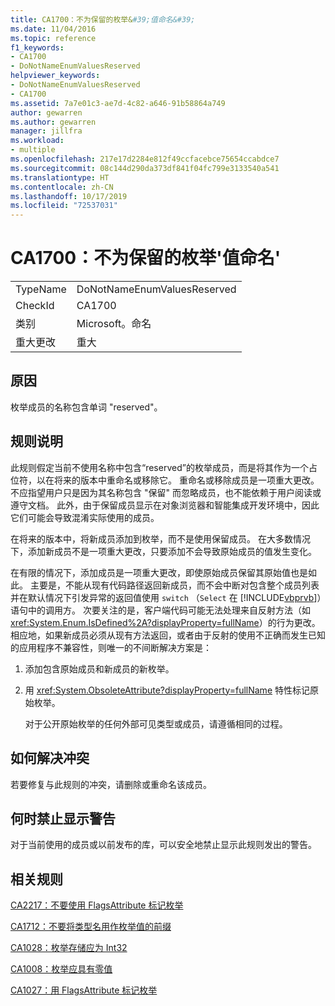 ```yaml
---
title: CA1700：不为保留的枚举&#39;值命名&#39;
ms.date: 11/04/2016
ms.topic: reference
f1_keywords:
- CA1700
- DoNotNameEnumValuesReserved
helpviewer_keywords:
- DoNotNameEnumValuesReserved
- CA1700
ms.assetid: 7a7e01c3-ae7d-4c82-a646-91b58864a749
author: gewarren
ms.author: gewarren
manager: jillfra
ms.workload:
- multiple
ms.openlocfilehash: 217e17d2284e812f49ccfacebce75654ccabdce7
ms.sourcegitcommit: 08c144d290da373df841f04fc799e3133540a541
ms.translationtype: HT
ms.contentlocale: zh-CN
ms.lasthandoff: 10/17/2019
ms.locfileid: "72537031"
---
```

# <a name="ca1700-do-not-name-enum-values-39reserved39"></a>CA1700：不为保留的枚举&#39;值命名&#39;

|||
|-|-|
|TypeName|DoNotNameEnumValuesReserved|
|CheckId|CA1700|
|类别|Microsoft。命名|
|重大更改|重大|

## <a name="cause"></a>原因

枚举成员的名称包含单词 "reserved"。

## <a name="rule-description"></a>规则说明

此规则假定当前不使用名称中包含“reserved”的枚举成员，而是将其作为一个占位符，以在将来的版本中重命名或移除它。 重命名或移除成员是一项重大更改。 不应指望用户只是因为其名称包含 "保留" 而忽略成员，也不能依赖于用户阅读或遵守文档。 此外，由于保留成员显示在对象浏览器和智能集成开发环境中，因此它们可能会导致混淆实际使用的成员。

在将来的版本中，将新成员添加到枚举，而不是使用保留成员。 在大多数情况下，添加新成员不是一项重大更改，只要添加不会导致原始成员的值发生变化。

在有限的情况下，添加成员是一项重大更改，即使原始成员保留其原始值也是如此。 主要是，不能从现有代码路径返回新成员，而不会中断对包含整个成员列表并在默认情况下引发异常的返回值使用 `switch` （`Select` 在 [!INCLUDE[vbprvb](../code-quality/includes/vbprvb_md.md)]）语句中的调用方。 次要关注的是，客户端代码可能无法处理来自反射方法（如 <xref:System.Enum.IsDefined%2A?displayProperty=fullName>）的行为更改。 相应地，如果新成员必须从现有方法返回，或者由于反射的使用不正确而发生已知的应用程序不兼容性，则唯一的不间断解决方案是：

1. 添加包含原始成员和新成员的新枚举。

2. 用 <xref:System.ObsoleteAttribute?displayProperty=fullName> 特性标记原始枚举。

   对于公开原始枚举的任何外部可见类型或成员，请遵循相同的过程。

## <a name="how-to-fix-violations"></a>如何解决冲突

若要修复与此规则的冲突，请删除或重命名该成员。

## <a name="when-to-suppress-warnings"></a>何时禁止显示警告

对于当前使用的成员或以前发布的库，可以安全地禁止显示此规则发出的警告。

## <a name="related-rules"></a>相关规则

[CA2217：不要使用 FlagsAttribute 标记枚举](../code-quality/ca2217.md)

[CA1712：不要将类型名用作枚举值的前缀](../code-quality/ca1712.md)

[CA1028：枚举存储应为 Int32](../code-quality/ca1028.md)

[CA1008：枚举应具有零值](../code-quality/ca1008.md)

[CA1027：用 FlagsAttribute 标记枚举](../code-quality/ca1027.md)
